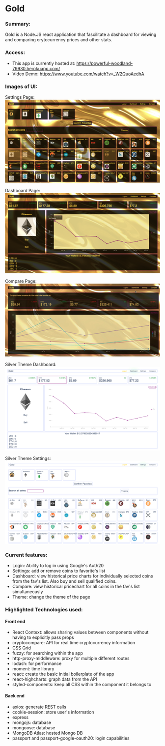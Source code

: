 # Gold

### Summary:
Gold is a Node.JS react application that fascilitate a dashboard for viewing and comparing crytocurrency prices and other stats. 

### Access:
- This app is currently hosted at: https://powerful-woodland-79930.herokuapp.com/ 
- Video Demo: https://www.youtube.com/watch?v=_W2QuoAedhA

### Images of UI:

Settings Page:
![Settings Page](/settings.png)

Dashboard Page:
![Dashboard Page](/dashboard.png)

Compare Page:
![Compare Page](/compare2.png)

Silver Theme Dashboard:
![Silver Themed Dashboard](/silvertheme1.png)

Silver Theme Settings:
![Silver Themed Settings](/silvertheme2.png)

### Current features:
- Login: Ability to log in using Google's Auth20 
- Settings: add or remove coins to favorite's list
- Dashboard: view historical price charts for individually selected coins from the fav's list. Also buy and sell qualified coins.
- Compare: view historical pricechart for all coins in the fav's list simultaneously
- Theme: change the theme of the page

### Highlighted Technologies used:

#### Front end
- React Context: allows sharing values between components without having to explicitly pass props
- cryptocompare: API for real time cryptocurrency information
- CSS Grid
- fuzzy: for searching within the app
- http-proxy-middleware: proxy for multiple different routes
- lodash: for performance
- moment: time library
- react: create the basic initial boilerplate of the app
- react-highcharts: graph data from the API
- styled-components: keep all CSS within the component it belongs to

#### Back end
- axios: generate REST calls
- cookie-session: store user's information
- express
- mongojs: database
- mongoose: database
- MongoDB Atlas: hosted Mongo DB
- passport and passport-google-oauth20: login capabilities


